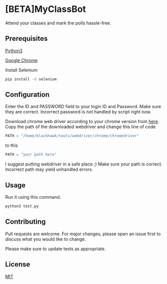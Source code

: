 # [BETA]MyClassBot

Attend your classes and mark the polls hassle-free.

## Prerequisites

[Python3](https://www.python.org/downloads/)

[Google Chrome](https://www.google.com/intl/en_in/chrome/)

Install Selenium
```bash
pip install -U selenium
```

## Configuration

Enter the ID and PASSWORD field to your login ID and Password.
Make sure they are correct. 
Incorrect password is not handled by script right now.

Download chrome web driver according to your chrome version from [here](https://chromedriver.chromium.org/downloads).
Copy the path of the downloaded webdriver and change this line of code

```python
PATH = "/home/blackhawk/tools/webdriver/chrome/chromedriver"
```
to this 
```python
PATH = "your path here"
```

I suggest putting webdriver in a safe place ;)
Make sure your path is correct. Incorrect path may yield unhandled errors.

## Usage

Run it using this command.

```bash
python3 test.py
```

## Contributing
Pull requests are welcome. For major changes, please open an issue first to discuss what you would like to change.

Please make sure to update tests as appropriate.

## License
[MIT](https://github.com/mayankbist45/MyClassBot/blob/master/LICENSE.md)
